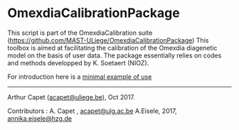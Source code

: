 # OmexdiaCalibrationPackage

This script is part of the OmexdiaCalibration suite (https://github.com/MAST-ULiege/OmexdiaCalibrationPackage) 
This toolbox is aimed at facilitating the calibration of the Omexdia diagenetic model on the basis of user data.
The package essentially relies on codes and methods developped by K. Soetaert (NIOZ).

For introduction here is a [minimal example of use](OmexCal_MinimalRun.md)





*****
Arthur Capet (acapet@uliege.be), Oct 2017.

Contributors : 
 A. Capet , acapet@ulg.ac.be 
 A.Eisele, 2017, annika.eisele@hzg.de
